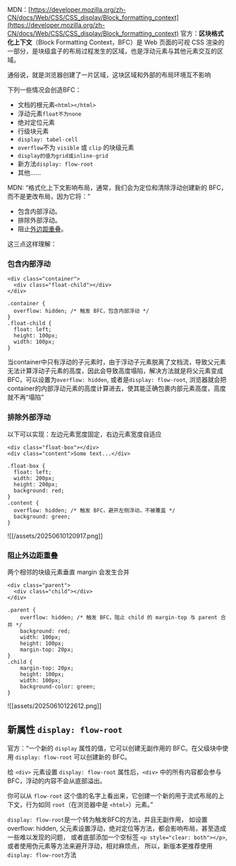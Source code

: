 MDN：[https://developer.mozilla.org/zh-CN/docs/Web/CSS/CSS_display/Block_formatting_context](https://developer.mozilla.org/zh-CN/docs/Web/CSS/CSS_display/Block_formatting_context)
官方：**区块格式化上下文**（Block Formatting Context，BFC）是 Web 页面的可视 CSS 渲染的一部分，是块级盒子的布局过程发生的区域，也是浮动元素与其他元素交互的区域。

通俗说，就是浏览器创建了一片区域，这块区域和外部的布局环境互不影响

下列一些情况会创造BFC：

 * 文档的根元素`<html></html>`
 * 浮动元素`float不为none`
 * 绝对定位元素
 * 行级块元素
 * `display: tabel-cell`
 * `overflow`不为 `visible` 或 `clip` 的块级元素
 * `display的值为grid或inline-grid`
 * 新方法`display: flow-root`
 * 其他......


MDN: “格式化上下文影响布局，通常，我们会为定位和清除浮动创建新的 BFC，而不是更改布局，因为它将：”

- 包含内部浮动。
- 排除外部浮动。
- 阻止[外边距重叠](https://developer.mozilla.org/zh-CN/docs/Web/CSS/CSS_box_model/Mastering_margin_collapsing)。

这三点这样理解：

### 包含内部浮动

```
<div class="container">
  <div class="float-child"></div>
</div>
```

```
.container {
  overflow: hidden; /* 触发 BFC，包含内部浮动 */
}
.float-child {
  float: left;
  height: 100px;
  width: 100px;
}
```

当container中只有浮动的子元素时，由于浮动子元素脱离了文档流，导致父元素无法计算浮动子元素的高度，因此会导致高度塌陷，解决方法就是将父元素变成BFC，可以设置为`overflow: hidden`, 或者是`display: flow-root`, 浏览器就会把container的内部浮动元素的高度计算进去，使其能正确包裹内部元素高度，高度就不再“塌陷”


###  排除外部浮动

以下可以实现：左边元素宽度固定，右边元素宽度自适应

```
<div class="float-box"></div>
<div class="content">Some text...</div>
```

```
.float-box {
  float: left;
  width: 200px;
  height: 200px;
  background: red;
}
.content {
  overflow: hidden; /* 触发 BFC，避开左侧浮动，不被覆盖 */
  background: green;
}
```

![[/assets/20250610120917.png]]

### 阻止外边距重叠

两个相邻的块级元素垂直 margin 会发生合并

```
<div class="parent">
  <div class="child"></div>
</div>
```

```
.parent {
	overflow: hidden; /* 触发 BFC，阻止 child 的 margin-top 与 parent 合并 */
	background: red;
	width: 100px;
	height: 100px;
	margin-top: 20px;
}
.child {
	margin-top: 20px;
	height: 100px;
	width: 100px;
	background-color: green;
}
```

![[assets/20250610122612.png]]

## 新属性 `display: flow-root`

官方：“一个新的 `display` 属性的值，它可以创建无副作用的 BFC。在父级块中使用 `display: flow-root` 可以创建新的 BFC。

给 `<div>` 元素设置 `display: flow-root` 属性后，`<div>` 中的所有内容都会参与 BFC，浮动的内容不会从底部溢出。

你可以从 `flow-root` 这个值的名字上看出来，它创建一个新的用于流式布局的上下文，行为如同 `root`（在浏览器中是 `<html>`）元素。”


`display: flow-root`是一个转为触发BFC的方法，并且无副作用，
如设置overflow: hidden, 父元素设置浮动，绝对定位等方法，都会影响布局，甚至造成一些难以发现的问题，
或者底部添加一个空标签 `<p style="clear: both"></p>`, 或者使用伪元素等方法来避开浮动，相对麻烦点，
所以，新版本更推荐使用`display: flow-root`方法